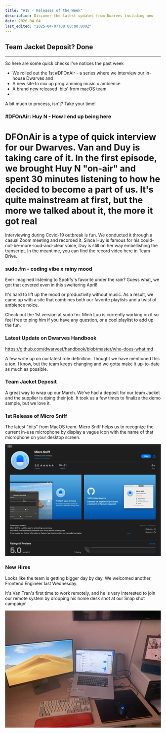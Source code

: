 ```yaml
---
title: "#18 - Releases of the Week"
description: Discover the latest updates from Dwarves including new
date: 2020-04-04
last_edited: "2025-04-07T00:00:00.000Z"
---
```


## Team Jacket Deposit? Done

---

So here are some quick checks I've notices the past week

- We rolled out the 1st #DFOnAir - a series where we interview our in-house Dwarves and
- A new site to mix up programming music x ambience
- A brand new released 'bits' from macOS team
-

A bit much to process, isn't? Take your time!

### #DFOnAir: Huy N - How I end up being here

# DFOnAir is a type of quick interview for our Dwarves. Van and Duy is taking care of it. In the first episode, we brought Huy N "on-air" and spent 30 minutes listening to how he decided to become a part of us. It's quite mainstream at first, but the more we talked about it, the more it got real

Interviewing during Covid-19 outbreak is fun. We conducted it through a casual Zoom meeting and recorded it. Since Huy is famous for his could-not-be-more-loud-and-clear voice, Duy is still on her way embellishing the transcript. In the meantime, you can find the record video here in Team Drive.

### sudo.fm - coding vibe x rainy mood

Ever imagined listening to Spotify's favorite under the rain? Guess what, we got that covered even in this sweltering April!

It's hard to lift up the mood or productivity without music. As a result, we came up with a site that combines both our favorite playlists and a twist of ambience noice.

Check out the 1st version at sudo.fm. Minh Luu is currently working on it so feel free to ping him if you have any question, or a cool playlist to add up the fun.

### Latest Update on Dwarves Handbook

<https://github.com/dwarvesf/handbook/blob/master/who-does-what.md>

A few write up on our latest role definition. Thought we have mentioned this a ton, I know, but the team keeps changing and we gotta make it up-to-date as much as possible.

### Team Jacket Deposit

A great way to wrap up our March. We've had a deposit for our team Jacket and the supplier is dping their job. It took us a few times to finalize the demo sample, but we love it.

### 1st Release of Micro Sniff

The latest "bits" from MacOS team. Micro Sniff helps us to recognize the current in-use microphone by display a vague icon with the name of that microphone on your desktop screen.

![](assets/notion-image-1744007188485-wl7d2.webp)

### New Hires

Looks like the team is getting bigger day by day. We welcomed another Frontend Engineer last Wednesday.

It's Van Tran's first time to work remotely, and he is very interested to join our remote system by dropping his home desk shot at our Snap shot campaign!

![](assets/notion-image-1744007190010-echis.webp)
